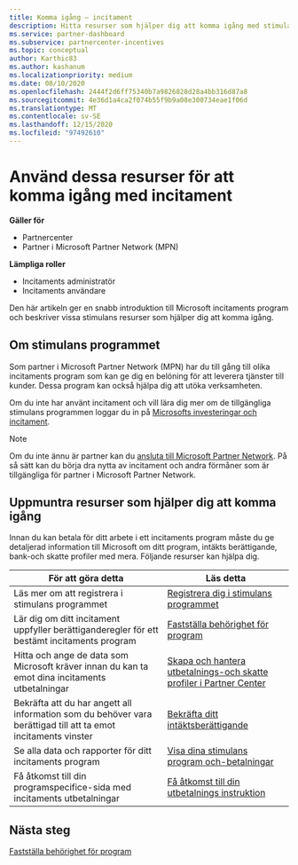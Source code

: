 ```yaml
---
title: Komma igång – incitament
description: Hitta resurser som hjälper dig att komma igång med stimulans åtgärder. Stegen omfattar att bekräfta att du uppfyller kraven för behörighet och att skicka information om bank, skatt och utbetalning.
ms.service: partner-dashboard
ms.subservice: partnercenter-incentives
ms.topic: conceptual
author: Karthic83
ms.author: kashanum
ms.localizationpriority: medium
ms.date: 08/10/2020
ms.openlocfilehash: 2444f2d6ff75340b7a9826828d28a4bb316d87a8
ms.sourcegitcommit: 4e36d1a4ca2f074b55f9b9a08e300734eae1f06d
ms.translationtype: MT
ms.contentlocale: sv-SE
ms.lasthandoff: 12/15/2020
ms.locfileid: "97492610"
---
```

# <a name="use-these-resources-to-help-you-get-started-with-incentives"></a>Använd dessa resurser för att komma igång med incitament

**Gäller för**

- Partnercenter
- Partner i Microsoft Partner Network (MPN)

**Lämpliga roller**

- Incitaments administratör
- Incitaments användare

Den här artikeln ger en snabb introduktion till Microsoft incitaments program och beskriver vissa stimulans resurser som hjälper dig att komma igång.

## <a name="about-the-incentives-program"></a>Om stimulans programmet

Som partner i Microsoft Partner Network (MPN) har du till gång till olika incitaments program som kan ge dig en belöning för att leverera tjänster till kunder. Dessa program kan också hjälpa dig att utöka verksamheten.

Om du inte har använt incitament och vill lära dig mer om de tillgängliga stimulans programmen loggar du in på [Microsofts investeringar och incitament](https://partner.microsoft.com/membership/partner-incentives).

> [!NOTE]
> Om du inte ännu är partner kan du [ansluta till Microsoft Partner Network](https://partner.microsoft.com/membership). På så sätt kan du börja dra nytta av incitament och andra förmåner som är tillgängliga för partner i Microsoft Partner Network.  

## <a name="incentives-resources-to-help-you-get-started"></a>Uppmuntra resurser som hjälper dig att komma igång

Innan du kan betala för ditt arbete i ett incitaments program måste du ge detaljerad information till Microsoft om ditt program, intäkts berättigande, bank-och skatte profiler med mera. Följande resurser kan hjälpa dig.

|  **För att göra detta**  |  **Läs detta**  |
|--------------|-----------|
| Läs mer om att registrera i stimulans programmet | [Registrera dig i stimulans programmet](incentives-enroll.md)  |
| Lär dig om ditt incitament uppfyller berättiganderegler för ett bestämt incitaments program | [Fastställa behörighet för program](incentives-determined-your-program-eligibility.md)  |
| Hitta och ange de data som Microsoft kräver innan du kan ta emot dina incitaments utbetalningar | [Skapa och hantera utbetalnings-och skatte profiler i Partner Center](incentives-create-and-manage-your-payout-and-tax-profiles.md)  |
| Bekräfta att du har angett all information som du behöver vara berättigad till att ta emot incitaments vinster | [Bekräfta ditt intäktsberättigande](incentives-confirm-your-earnings-eligibility.md)  |
| Se alla data och rapporter för ditt incitaments program | [Visa dina stimulans program och-betalningar](understand-incentive-payouts.md)  |
| Få åtkomst till din programspecifice-sida med incitaments utbetalningar | [Få åtkomst till din utbetalnings instruktion](payout-statement.md)  |

## <a name="next-steps"></a>Nästa steg

[Fastställa behörighet för program](incentives-determined-your-program-eligibility.md)
